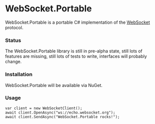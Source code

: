 # WebSocket.Portable

WebSocket.Portable is a portable C# implementation of 
the [WebSocket][1] protocol.

### Status

The WebSocket.Portable library is still in pre-alpha state, 
still lots of features are missing, still lots of tests to write, 
interfaces will probably change.

### Installation

WebSocket.Portable will be available via NuGet.

### Usage

    var client = new WebSocketClient();
    await client.OpenAsync("ws://echo.websocket.org");
    await client.SendAsync("WebSocket.Portable rocks!");

[1]: http://www.rfc-editor.org/rfc/rfc6455.txt
